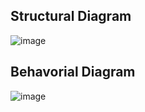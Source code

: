 ## Structural Diagram
![image](https://user-images.githubusercontent.com/94223490/144298724-f1b5fb9d-aff5-40f9-acaa-d65b2c68368e.png)

## Behavorial Diagram
![image](https://user-images.githubusercontent.com/94223490/144299573-a6ce62c7-ae1b-47fd-b55c-9f4c984d0f41.png)
